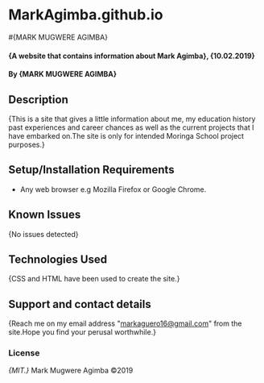 # MarkAgimba.github.io
#{MARK MUGWERE AGIMBA}
#### {A website that contains information about Mark Agimba}, {10.02.2019}
#### By **{MARK MUGWERE AGIMBA}**
## Description
{This is a site that gives a little information about me, my education history past experiences and career chances as well as the current projects that I have embarked on.The site is only for intended Moringa School project purposes.}
## Setup/Installation Requirements
* Any web browser e.g Mozilla Firefox or Google Chrome.
## Known Issues
{No issues detected}
## Technologies Used
{CSS and HTML have been used to create the site.}
## Support and contact details
{Reach me on my email address "markaguero16@gmail.com" from the site.Hope you find your perusal worthwhile.}
### License
*{MIT.}*
Mark Mugwere Agimba ©2019
